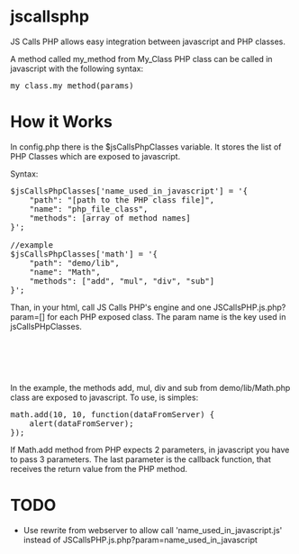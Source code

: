 jscallsphp
==========

JS Calls PHP allows easy integration between javascript and PHP classes.

A method called my_method from My_Class PHP class can be called in javascript with the following syntax:
<pre>
my_class.my_method(params)
</pre>

How it Works
============

In config.php there is the $jsCallsPhpClasses variable. It stores the list of PHP Classes which are exposed to javascript.

Syntax:
<pre>
$jsCallsPhpClasses['name_used_in_javascript'] = '{
	"path": "[path to the PHP class file]",
	"name": "php_file_class",
	"methods": [array of method names]
}';

//example
$jsCallsPhpClasses['math'] = '{
	"path": "demo/lib",
	"name": "Math",
	"methods": ["add", "mul", "div", "sub"]
}';
</pre>

Than, in your html, call JS Calls PHP's engine and one JSCallsPHP.js.php?param=[] for each PHP exposed class. The param name is the key used in jsCallsPHpClasses.

<pre>
<script type="text/javascript" src="engine.js"></script>
<script type="text/javascript" src="JSCallsPHP.js.php?param=math"></script>
</pre>

In the example, the methods add, mul, div and sub from demo/lib/Math.php class are exposed to javascript. To use, is simples:

<pre>
math.add(10, 10, function(dataFromServer) {
	alert(dataFromServer);
});
</pre>

If Math.add method from PHP expects 2 parameters, in javascript you have to pass 3 parameters. The last parameter is the callback function, that receives the return value from the PHP method.

TODO
====
- Use rewrite from webserver to allow call 'name_used_in_javascript.js' instead of JSCallsPHP.js.php?param=name_used_in_javascript

